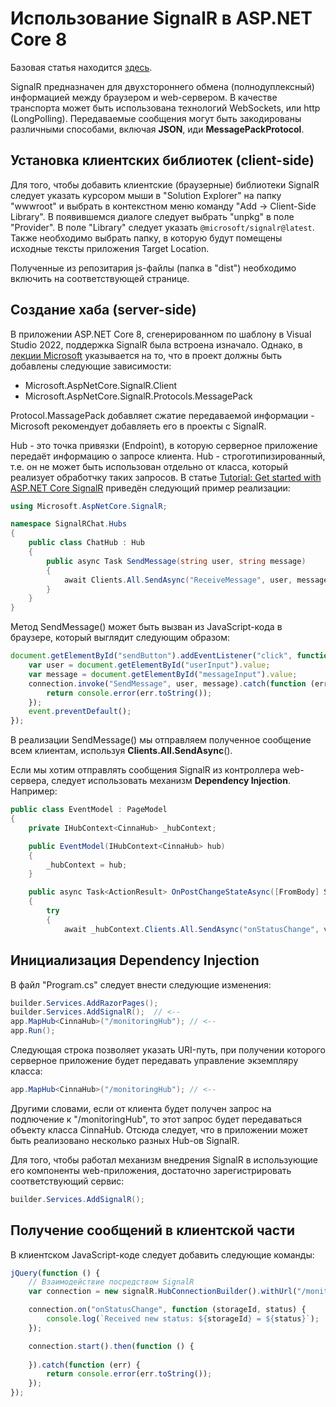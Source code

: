 # Использование SignalR в ASP.NET Core 8

Базовая статья находится [здесь](https://learn.microsoft.com/en-us/aspnet/core/tutorials/signalr?view=aspnetcore-8.0&tabs=visual-studio).

SignalR предназначен для двухстороннего обмена (полнодуплексный) информацией между браузером и web-сервером. В качестве транспорта может быть использована технологий WebSockets, или http (LongPolling). Передаваемые сообщения могут быть закодированы различными способами, включая **JSON**, иди **MessagePackProtocol**.

## Установка клиентских библиотек (client-side)

Для того, чтобы добавить клиентские (браузерные) библиотеки SignalR следует указать курсором мыши в "Solution Explorer" на папку "wwwroot" и выбрать в контекстном меню команду "Add -> Client-Side Library". В появившемся диалоге следует выбрать "unpkg" в поле "Provider". В поле "Library" следует указать `@microsoft/signalr@latest`. Также необходимо выбрать папку, в которую будут помещены исходные тексты приложения Target Location.

Полученные из репозитария js-файлы (папка в "dist") необходимо включить на соответствующей странице.

## Создание хаба (server-side)

В приложении ASP.NET Core 8, сгенерированном по шаблону в Visual Studio 2022, поддержка SignalR была встроена изначало. Однако, в [лекции Microsoft](https://learn.microsoft.com/ru-ru/training/modules/aspnet-core-signalr-polling-fix/3-refactor-to-signalr) указывается на то, что в проект должны быть добавлены следующие зависимости:

- Microsoft.AspNetCore.SignalR.Client
- Microsoft.AspNetCore.SignalR.Protocols.MessagePack

Protocol.MassagePack добавляет сжатие передаваемой информации - Microsoft рекомендует добавляеть его в проекты с SignalR.

Hub - это точка привязки (Endpoint), в которую серверное приложение передаёт информацию о запросе клиента. Hub - строготипизированный, т.е. он не может быть использован отдельно от класса, который реализует обработчку таких запросов. В статье [Tutorial: Get started with ASP.NET Core SignalR](https://learn.microsoft.com/en-us/aspnet/core/tutorials/signalr?view=aspnetcore-8.0&tabs=visual-studio) приведён следующий пример реализации:

```csharp
using Microsoft.AspNetCore.SignalR;

namespace SignalRChat.Hubs
{
    public class ChatHub : Hub
    {
        public async Task SendMessage(string user, string message)
        {
            await Clients.All.SendAsync("ReceiveMessage", user, message);
        }
    }
}
```

Метод SendMessage() может быть вызван из JavaScript-кода в браузере, который выглядит следующим образом:

```js
document.getElementById("sendButton").addEventListener("click", function (event) {
    var user = document.getElementById("userInput").value;
    var message = document.getElementById("messageInput").value;
    connection.invoke("SendMessage", user, message).catch(function (err) {
        return console.error(err.toString());
    });
    event.preventDefault();
});
```

В реализации SendMessage() мы отправляем полученное сообщение всем клиентам, используя **Clients.All.SendAsync**().

Если мы хотим отправлять сообщения SignalR из контроллера web-сервера, следует использовать механизм **Dependency Injection**. Например:

```csharp
public class EventModel : PageModel
{
    private IHubContext<CinnaHub> _hubContext;

    public EventModel(IHubContext<CinnaHub> hub)
    {
        _hubContext = hub;
    }

    public async Task<ActionResult> OnPostChangeStateAsync([FromBody] StorageStateDTO val)
    {
        try
        {
            await _hubContext.Clients.All.SendAsync("onStatusChange", val.storageId, val.state);
```

## Инициализация Dependency Injection

В файл "Program.cs" следует внести следующие изменения:

```csharp
builder.Services.AddRazorPages();
builder.Services.AddSignalR();  // <--
app.MapHub<CinnaHub>("/monitoringHub"); // <--
app.Run();
```

Следующая строка позволяет указать URI-путь, при получении которого серверное приложение будет передавать управление экземпляру класса:

```csharp
app.MapHub<CinnaHub>("/monitoringHub"); // <--
```

Другими словами, если от клиента будет получен запрос на подлючение к "/monitoringHub", то этот запрос будет передаваться объекту класса CinnaHub. Отсюда следует, что в приложении может быть реализовано несколько разных Hub-ов SignalR.

Для того, чтобы работал механизм внедрения SignalR в использующие его компоненты web-приложения, достаточно зарегистрировать соответствующий сервис:

```csharp
builder.Services.AddSignalR();
```

## Получение сообщений в клиентской части

В клиентском JavaScript-коде следует добавить следующие команды:

```js
jQuery(function () {
    // Взаимодействие посредством SignalR
    var connection = new signalR.HubConnectionBuilder().withUrl("/monitoringHub").build();

    connection.on("onStatusChange", function (storageId, status) {
        console.log(`Received new status: ${storageId} = ${status}`);
    });

    connection.start().then(function () {
        
    }).catch(function (err) {
        return console.error(err.toString());
    });
});
```
